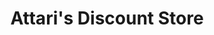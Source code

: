 ---
title: "Attari's Discount Store"
url: /birmingham/attaris-discount-store/
shop: variety store
---